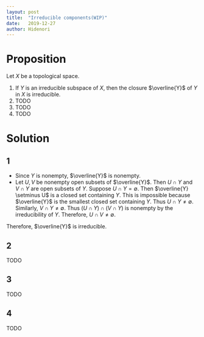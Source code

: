 ```yaml
---
layout: post
title:  "Irreducible components(WIP)"
date:   2019-12-27
author: Hidenori
---
```


# Proposition
Let $X$ be a topological space.
1. If $Y$ is an irreducible subspace of $X$, then the closure $\overline{Y}$ of $Y$ in $X$ is irreducible.
1. TODO
1. TODO
1. TODO

# Solution
## 1
* Since $Y$ is nonempty, $\overline{Y}$ is nonempty.
* Let $U, V$ be nonempty open subsets of $\overline{Y}$.
  Then $U \cap Y$ and $V \cap Y$ are open subsets of $Y$.
  Suppose $U \cap Y = \emptyset$.
  Then $\overline{Y} \setminus U$ is a closed set containing $Y$.
  This is impossible because $\overline{Y}$ is the smallest closed set containing $Y$.
  Thus $U \cap Y \ne \emptyset$.
  Similarly, $V \cap Y \ne \emptyset$.
  Thus $(U \cap Y) \cap (V \cap Y)$ is nonempty by the irreducibility of $Y$.
  Therefore, $U \cap V \ne \emptyset$.

Therefore, $\overline{Y}$ is irreducible.
## 2
TODO

## 3
TODO

## 4
TODO
